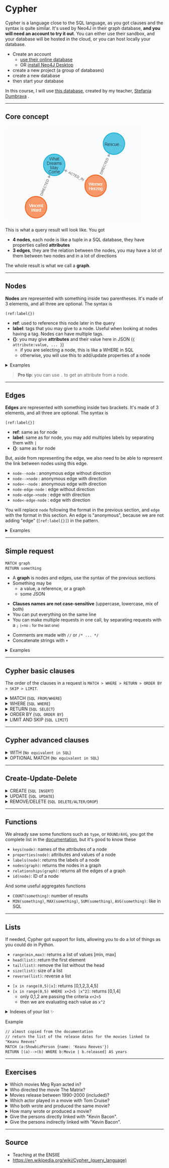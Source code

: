 # Cypher

Cypher is a language close to the SQL language, as you got clauses and the syntax is quite similar. It's used by Neo4J in their graph database, **and you will need an account to try it out**. You can either use their sandbox, and your database will be hosted in the cloud, or you can host locally your database.

* Create an account
  * [use their online database](https://neo4j.com/sandbox/)
  * OR [install Neo4J Desktop](https://neo4j.com/download/)
* create a new project (a group of databases)
* create a new database
* then start your database

In this course, I will use [this database](https://github.com/memorize-code/memorize-references/raw/main/info/nosql/movies.cypher), created by my teacher, [Stefania Dumbrava](http://web4.ensiie.fr/~stefania.dumbrava/) .

<hr class="sl">

## Core concept

<div class="row mt-3 mx-0"><div class="col-md-4">

![Cypher Graph Example](images/example.png)
</div><div class="align-self-center col-md-8">

This is what a query result will look like. You got

* **4 nodes**, each node is like a tuple in a SQL database, they have properties called **attributes**
* **3 edges**, they are the relation between the nodes, you may have a lot of them between two nodes and in a lot of directions

The whole result is what we call a **graph**.
</div></div>

<hr class="sr">

## Nodes

<div class="row row-cols-md-2 mx-0"><div class="align-self-center">

**Nodes** are represented with something inside two parentheses. It's made of 3 elements, and all three are optional. The syntax is

```none
(ref:label{})
```

</div><div>

* **ref**: used to reference this node later in the query
* **label**: tags that you may give to a node. Useful when looking at nodes having a tag. Nodes can have multiple tags.
* **{}**: you may give **attributes** and their value here in JSON (`{ attribute:value, ... }`)
  * if you are selecting a node, this is like a WHERE in SQL
  * otherwise, you will use this to add/update properties of a node
</div></div>

<details class="details-e">
<summary>Examples</summary>

* `()`: every node
* `(m)`: store every node in m
* `(:Movie)`: every node having the label "Movie"
* `(m:Movie)`: store nodes having the label "Movie" inside m
* `(m:Movie{released:2008})`: store movies released in 2008 in m
* `(:Movie{released:2008})`: only movies released in 2008
* `(:{released:2008})`: nodes having released = 2008
* `(r:{released:2008})`: store nodes having released = 2008 in r
</details>

> **Pro tip**: you can use `.` to get an attribute from a node.

<hr class="sl">

## Edges

<div class="row row-cols-md-2 mx-0"><div class="align-self-center">

**Edges** are represented with something inside two brackets. It's made of 3 elements, and all three are optional. The syntax is

```none
[ref:label{}]
```

* **ref**: same as for node
* **label**: same as for node, you may add multiples labels by separating them with `|`
* **{}**: same as for node
</div><div>

But, aside from representing the edge, we also need to be able to represent the link between nodes using this edge.

* `node--node` : anonymous edge without direction
* `node-->node` : anonymous edge with direction
* `node<--node` : anonymous edge with direction
* `node-edge-node` : edge without direction
* `node-edge->node` : edge with direction
* `node<-edge-node` : edge with direction

You will replace `node` following the format in the previous section, and `edge` with the format in this section. An edge is "anonymous", because we are not adding "edge" (`[ref:label{}]`) in the pattern.
</div></div>

<details class="details-e">
<summary>Examples</summary>

* `()--()`: every two nodes linked together
* `()-->()`: every two nodes, with one having an arrow going to the other
* `(:Movie)--(p)`: store in p, nodes linked with nodes "Movie"
* `(:Movie)<-[:ACTED_IN]-(p)`: store in p, nodes that "ACTED_IN" a Movie
* `(p)-[:ACTED_IN]->(:Movie)`: same
* `()-[a:ACTED_IN]-()`: store in a, every edge labeled "ACTED_IN"
</details>

<hr class="sr">

## Simple request

<div class="row row-cols-md-2 mx-0"><div>

```cypher
MATCH graph
RETURN something
```

* A **graph** is nodes and edges, use the syntax of the previous sections
* Something may be 
  * a value, a reference, or a graph
  * some JSON
</div><div class="align-self-center">

<div>

* **Clauses names are not case-sensitive** (uppercase, lowercase, mix of both)
* You can put everything on the same line
* You can make multiple requests in one call, by separating requests with a `;` <small>(=no `;` for the last one)</small>
</div>

* Comments are made with `//` or `/* ... */`
* Concatenate strings with `+`
</div></div>

<details class="details-e">
<summary>Examples</summary>

* `MATCH (n) RETURN n`: return every node
* `MATCH (m:Movie) RETURN m`: return every node labeled "Movie"
* `MATCH (m:Movie) RETURN m.title`: return the title of every node labeled "Movie"
* `MATCH (m:Movie) RETURN {title:m.title, desc: m.tagline}`: ... as JSON
* `MATCH (m:Movie) RETURN m.title, m.tagline`: ... as a Table
* `MATCH (:Movie)<-[:ACTED_IN]-(p) RETURN p`: nodes that acted in a movie
</details>

<hr class="sl">

## Cypher basic clauses

The order of the clauses in a request is `MATCH > WHERE > RETURN > ORDER BY > SKIP > LIMIT`.

<details class="details-e">
<summary>MATCH (<code>SQL FROM/WHERE</code>)</summary>

As we saw, you call `MATCH` with a graph.

```cypher
MATCH (m:Movie) RETURN m
MATCH m = (:Movie) RETURN m
MATCH g = (:Movie)-[]-() RETURN g
// as a where, but you can only use EQUALS (only released in 2008)
MATCH (m:Movie{released: 2008}) RETURN m
// catesian product
MATCH (m), (p) RETURN m, p
```

> **Pro tip**: You can chain matches if needed.
</details>

<details class="details-e">
<summary>WHERE (<code>SQL WHERE</code>)</summary>

It's working like in SQL. The where will filter the nodes that do not match the condition in the where. Where is taking a boolean, and you can chain conditions with `AND/OR/NOT/IS/XOR`.

* `=, !=, <>, >, <, >=, <=, ...`
* ex: `ref.attribute <> 5`
* `attribute IN [value, value]`
* `attribut =~ "regex"`
* `attribute STARTS WITH, ENDS WITH, CONTAINS`
* `ref:label`: true if ref got this label, false else
* `exists(ref.attribute)`: check if "attribute" exists
* `type(edge) == 'name'`: test if an edge got this name
* you can write an edge in the WHERE like you did in the match

The match can help you simplify complex where clauses, so don't hesitate to use it, as follows

```cypher
// released after 2000
MATCH (m) WHERE m:Movie AND exists(m.released) AND m.released > 2000 RETURN m
// could be simplied to
MATCH (m:Movie) WHERE exists(m.released) AND m.released > 2000 RETURN m

// match every node that PRODUCED a movie, and the movie
MATCH (p)-[:PRODUCED]->(m:Movie) RETURN p, m
// version using where
MATCH (p)--(m) WHERE (p)-[:PRODUCED]->(m:Movie) RETURN p, m
```
</details>

<details class="details-e">
<summary>RETURN (<code>SQL SELECT</code>)</summary>

```cypher
MATCH (m:Movie) RETURN m // node
MATCH (m:Movie) RETURN DISTINCT m // no duplicates results
MATCH (m:Movie) RETURN m.title, m.released // table with title+released
MATCH (m:Movie) RETURN {title: m.title, year: m.released} // JSON
MATCH (m:Movie) RETURN m.title AS title, m.released AS year // rename
```
</details>

<details class="details-e">
<summary>ORDER BY (<code>SQL ORDER BY</code>)</summary>

```cypher
MATCH (m:Movie) RETURN m.title ORDER BY m.title // ASC
MATCH (m:Movie) RETURN m.title ORDER BY m.title ASC
MATCH (m:Movie) RETURN m.title ORDER BY m.title DESC
```
</details>

<details class="details-e">
<summary>LIMIT AND SKIP (<code>SQL LIMIT</code>)</summary>

`SKIP` is used to skip results, while `LIMIT` is used to limit the number of results.

```cypher
// return the oldest movies
MATCH (m:Movie) RETURN m ORDER BY m.released 
SKIP 10 // skip the first 10 results
LIMIT 3 // return only 3 results
```
</details>

<hr class="sr">

## Cypher advanced clauses

<details class="details-e">
<summary>WITH (<code>No equivalent in SQL</code>)</summary>

`WITH` is allowing you to update what you matched, and prepare things for the next matches. You can use WHERE, ORDER BY, LIMIT, etc. inside a WITH!

```cypher
// what's the average released year for the movies in the database?
MATCH (m:Movie) RETURN ROUND(AVG(m.released))
// using a WITH
MATCH (m:Movie) WITH ROUND(AVG(m.released)) as avg RETURN avg
// and now, let's say we want the movies released in avg (=1998)
MATCH (m:Movie) WITH ROUND(AVG(m.released)) as avg 
MATCH (m{released: avg})
RETURN m
```
</details>

<details class="details-e">
<summary>OPTIONAL MATCH (<code>No equivalent in SQL</code>)</summary>

This clause is after the MATCH, before the WHERE. You can try to match something, but if there is no match, then the variable will be null.

```cypher
// for each film, we want to know who acted_in, if someone
// acted in (otherwise, it will be null)
MATCH (a:Movie)
OPTIONAL MATCH (a)<-[r:ACTED_IN]-()
RETURN a.title, r
```
</details>

<hr class="sl">

## Create-Update-Delete

<details class="details-e">
<summary>CREATE (<code>SQL INSERT</code>)</summary>

Simply give the graph you want to create.

```cypher
CREATE (:Movie{title: "My movie", released: 2021})
// create from something existing
MATCH (m:Movie{title: "My movie"}) CREATE (m)<-[:ACTED_IN]-(:ShowbizPerson{name: "me"})
```
</details>

<details class="details-e">
<summary>UPDATE (<code>SQL UPDATE</code>)</summary>

As we did in SQL, simply "`SELECT`" and update your selection with `SET`.

```cypher
MATCH (p:ShowbizPerson{name: "me"})
SET p.name = "My name", p.born = 2021
// same as
MATCH (p:ShowbizPerson{name: "me"})
SET p.name = "My name" SET p.born = 2021
```
</details>

<details class="details-e">
<summary>REMOVE/DELETE (<code>SQL DELETE/ALTER/DROP</code>)</summary>

```cypher
// REMOVE an attribute
MATCH (p:ShowbizPerson{name: "My name"}) REMOVE p.born RETURN p

// DELETE an edge
MATCH (:ShowbizPerson{name: "My name"})-[r]-() DELETE r

// DETACH DELETE a node
// DETACH = delete incident edges, optional if they were already deleted
// DELETE = delete the node
MATCH (p:ShowbizPerson{name: "My name"}) DETACH DELETE (p)
```
</details>

<hr class="sr">

## Functions

We already saw some functions such as `type`, or `ROUND/AVG`, you got the complete list in the [documentation](https://neo4j.com/docs/cypher-manual/current/functions/), but it's good to know these

* `keys(node)`: names of the attributes of a node
* `properties(node)`: attributes and values of a node
* `labels(node)`: returns the labels of a node
* `nodes(graph)`: returns the nodes in a graph
* `relationships(graph)`: returns all the edges of a graph
* `id(node)`: ID of a node

And some useful aggregates functions

* `COUNT(something)`: number of results
* `MIN(something)`, `MAX(something)`, `SUM(something)`, `AVG(something)`: like in SQL

<hr class="sl">

## Lists

If needed, Cypher got support for lists, allowing you to do a lot of things as you could do in Python.

<div class="row row-cols-md-2 mx-0"><div>

* `range(min,max)`: returns a list of values [min, max]
* `head(list)`: return the first element
* `tail(list)`: remove the list without the head
* `size(list)`: size of a list
* `reverse(list)`: reverse a list
</div><div>

* `[x in range(0,5)|x]`: returns [0,1,2,3,4,5]
* `[x in range(0,5) WHERE x+2<5 |x^2]`: returns [0,1,4]
  * only 0,1,2 are passing the criteria `x+2<5`
  * then we are evaluating each value as `x^2`

</div></div>

<details class="details-e">
<summary>Indexes of your list ✨</summary>

* `list[0]`: first element
* `list[-1]`: last element
* `list[1..3]`: list of `list[1]`+`list[2]`
* `list[..3]`: list of `list[0]`+`list[1]`+`list[2]`
* `list[0..]`: list of `list[0]`+`list[1]`+...
</details>

Example

```cypher
// almost copied from the documentation
// return the list of the release dates for the movies linked to "Keanu Reeves"
MATCH (a:ShowbizPerson {name: 'Keanu Reeves'})
RETURN [(a)-->(b) WHERE b:Movie | b.released] AS years
````

<hr class="sr">

## Exercises

<details class="details-s">
<summary>Which movies Meg Ryan acted in?</summary>

```cypher
MATCH (:ShowbizPerson{name: "Meg Ryan"})-[:ACTED_IN]->(m:Movie)
RETURN DISTINCT m.title
```
</details>

<details class="details-s">
<summary>Who directed the movie The Matrix?</summary>

```cypher
MATCH (:Movie{title: "The Matrix"})-[:DIRECTED]-(s:ShowbizPerson)
RETURN s.name
```
</details>

<details class="details-s">
<summary>Movies release between 1990-2000 (included)?</summary>

```cypher
MATCH (m:Movie)
WHERE m.released>=1990 AND m.released<=2000
RETURN m.title
```
</details>

<details class="details-s">
<summary>Which actor played in a movie with Tom Cruise?</summary>

```cypher
MATCH (s:ShowbizPerson)-[:ACTED_IN]->(:Movie)<-[:ACTED_IN]-(:ShowbizPerson{name: "Tom Cruise"})
RETURN DISTINCT s.name
```

We added DISTINCT because an actor may have played in a movie with Tom Cruise more than once.
</details>

<details class="details-s">
<summary>Who both wrote and produced the same movie?</summary>

```cypher
MATCH (w:ShowbizPerson)-[:WROTE]->(:Movie)<-[:PRODUCED]-(p:ShowbizPerson)
WHERE w.name = p.name
RETURN DISTINCT w.name
```

or

```cypher
MATCH (w:ShowbizPerson)-[:WROTE]->(:Movie)<-[:PRODUCED]-(w)
RETURN DISTINCT w.name
````

or

```cypher
MATCH (w:ShowbizPerson)-[:WROTE]->(:Movie)
MATCH (w)-[:PRODUCED]->(:Movie)
RETURN DISTINCT w.name
```

</details>

<details class="details-s">
<summary>How many wrote or produced a movie?</summary>

```cypher
MATCH (p:ShowbizPerson)-[r:WROTE|PRODUCED]->(:Movie)
RETURN DISTINCT COUNT(p)
```
</details>

<details class="details-s">
<summary>Give the persons directly linked with "Kevin Bacon".</summary>

```cypher
MATCH (:ShowbizPerson{name: "Kevin Bacon"})--(p:ShowbizPerson)
RETURN DISTINCT p
```

An alternative answer, by my teacher (too hard 😭)

```cypher
MATCH p=shortestPath((:ShowbizPerson{name:"Kevin Bacon"})-[*1..2]-(c))
WHERE c.name <> "Kevin Bacon"
WITH collect(c.name) AS names
RETURN names
```
</details>

<details class="details-s">
<summary>Give the persons indirectly linked with "Kevin Bacon".</summary>

```cypher
MATCH (:ShowbizPerson{name: "Kevin Bacon"})--()--(p:ShowbizPerson)
RETURN DISTINCT p.name
```

An alternative answer, by my teacher (too hard 😭)

```cypher
MATCH p=shortestPath((:b{name:"Kevin Bacon"})-[*1..2]-(c))
WHERE c.name <> "Kevin Bacon"
WITH collect(c.name) AS names
MATCH (a) WHERE NOT a.name in names
WITH collect(a.name) AS cnames
RETURN cnames
```
</details>

<hr class="sl">

## Source

* Teaching at the ENSIIE
* <https://en.wikipedia.org/wiki/Cypher_(query_language)>